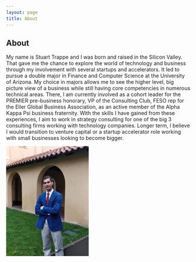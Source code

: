 ```yaml
---
layout: page
title: About
---
```

## About
My name is Stuart Trappe and I was born and raised in the Silicon Valley. That gave me the chance to explore the world of technology and business through my involvement with several startups and accelerators. It led to pursue a double major in Finance and Computer Science at the University of Arizona. My choice in majors allows me to see the higher level, big picture view of a business while still having core competencies in numerous technical areas. There, I am currently involved as a cohort leader for the PREMIER pre-business honorary, VP of the Consulting Club, FESO rep for the Eller Global Business Association, as an active member of the Alpha Kappa Psi business fraternity. With the skills I have gained from these experiences, I aim to work in strategy consulting for one of the big 3 consulting firms working with technology companies. Longer term, I believe I would transition to venture capital or a startup accelerator role working with small businesses looking to become bigger.

<img src="https://raw.githubusercontent.com/GentlemanShark/Online-Resume/master/img/Profile.png" width="225" height="300">
